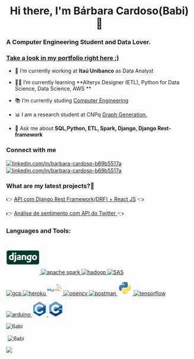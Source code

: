 <h1 align="center">Hi there, I'm Bárbara Cardoso(Babi) 👋</h1>
<h3 align="left">A Computer Engineering Student and Data Lover.</h3>
<a href="https://www.gitshowcase.com/6abi" target="_blank"><h3 align="left">Take a look in my portfolio right here ;) </h3></a>

- 🔭 I’m currently working at **Itaú Unibanco** as Data Analyst

- 👨‍💻 I’m currently learning **Alteryx Designer (ETL), Python for Data Science, Data Science, AWS **

- 📚 I’m currently studing [Computer Engineering](https://www.sp.senac.br/graduacao/curso/bacharelado/engenharia-de-computacao)

- 📊 I am a research student at CNPq [Graph Generation.](https://github.com/6abi/grafos)

- 💬 Ask me about **SQL,Python, ETL, Spark, Django, Django Rest-framework**


<h3 align="left">Connect with me</h3>
<p align="left">
<a href="https://www.linkedin.com/in/babi-cardoso/" target="_blank"><img align="center" src="https://img.shields.io/badge/LinkedIn-0077B5?style=for-the-badge&logo=linkedin&logoColor=white" alt="linkedin.com/in/barbara-cardoso-b69b5517a" height="40" width="110" /></a>
 <a href="mailto: 6abi.cardoso@gmail.com" target="_blank"><img align="center" src="https://img.shields.io/badge/Gmail-D14836?style=for-the-badge&logo=gmail&logoColor=white" alt="linkedin.com/in/barbara-cardoso-b69b5517a" height="40" width="110" /></a>
</p>



<h3 align="left">What are my latest projects?👀</h3>
<p align="left">
👉 <a href="https://github.com/6abi/rest-api-djando-quiz" target="_blank">API com Django Rest Framework(DRF) + React JS</a> 👈
</p>
<p align="left">
👉 <a href="https://github.com/6abi/bootcamp-dados-igti/blob/master/semana03/socket_twitter.ipynb" target="_blank">Análise de sentimento com API do Twitter </a> 👈
</p>

<h3 align="left">Languages and Tools:</h3>
   <a href="https://www.djangoproject.com/" target="_blank"> <img src="https://raw.githubusercontent.com/devicons/devicon/master/icons/django/django-original.svg" alt="django" width="90" height="90"/> </a> 
  <a href="https://spark.apache.org/" target="_blank"> <img src="https://www.vectorlogo.zone/logos/apache_spark/apache_spark-ar21.svg" alt="apache spark" width="90" height="90"/> </a> 
    <a href="https://hadoop.apache.org/" target="_blank"> <img src="https://www.vectorlogo.zone/logos/apache_hadoop/apache_hadoop-icon.svg" alt="hadoop" width="90" height="90"/> </a> 
     <a href="https://www.sas.com/pt_br/home.html" target="_blank"> <img src="https://www.vectorlogo.zone/logos/sas/sas-ar21.svg" alt="SAS" width="90" height="90"/> </a> 
     
  <a href="https://cloud.google.com" target="_blank"> <img src="https://www.vectorlogo.zone/logos/google_cloud/google_cloud-icon.svg" alt="gcp" width="40" height="40"/> </a> <a href="https://heroku.com" target="_blank"> <img src="https://www.vectorlogo.zone/logos/heroku/heroku-icon.svg" alt="heroku" width="40" height="40"/> </a> 
 <a href="https://www.mysql.com/" target="_blank"> <img src="https://raw.githubusercontent.com/devicons/devicon/master/icons/mysql/mysql-original-wordmark.svg" alt="mysql" width="40" height="40"/> </a> <a href="https://opencv.org/" target="_blank"> <img src="https://www.vectorlogo.zone/logos/opencv/opencv-icon.svg" alt="opencv" width="40" height="40"/> </a> <a href="https://postman.com" target="_blank"> <img src="https://www.vectorlogo.zone/logos/getpostman/getpostman-icon.svg" alt="postman" width="40" height="40"/> </a> <a href="https://www.python.org" target="_blank"> <img src="https://raw.githubusercontent.com/devicons/devicon/master/icons/python/python-original.svg" alt="python" width="40" height="40"/> </a> <a href="https://www.tensorflow.org" target="_blank"> <img src="https://www.vectorlogo.zone/logos/tensorflow/tensorflow-icon.svg" alt="tensorflow" width="40" height="40"/> </a> 
 <p align="left"> <a href="https://www.arduino.cc/" target="_blank"> <img src="https://cdn.worldvectorlogo.com/logos/arduino-1.svg" alt="arduino" width="40" height="40"/> </a> <a href="https://www.cprogramming.com/" target="_blank"> <img src="https://raw.githubusercontent.com/devicons/devicon/master/icons/c/c-original.svg" alt="c" width="40" height="40"/> </a> <a href="https://www.w3schools.com/cpp/" target="_blank"> <img src="https://raw.githubusercontent.com/devicons/devicon/master/icons/cplusplus/cplusplus-original.svg" alt="cplusplus" width="40" height="40"/> </a>
 </p>

<p><img align="center" src="https://github-readme-stats.vercel.app/api/top-langs?username=6abi&show_icons=true&theme=dark&title_color=2eda0b&text_color=ffffff&bg_color=181b51&locale=en&layout=compact" alt="6abi" /></p>

<p>&nbsp;<img align="center" src="https://github-readme-stats.vercel.app/api?username=6abi&show_icons=true&theme=dark&title_color=2eda0b&text_color=ffffff&bg_color=191853&locale=en" alt="6abi" /></p>

![](https://komarev.com/ghpvc/?username=6abi&color=brightgreen&style=plastic)

